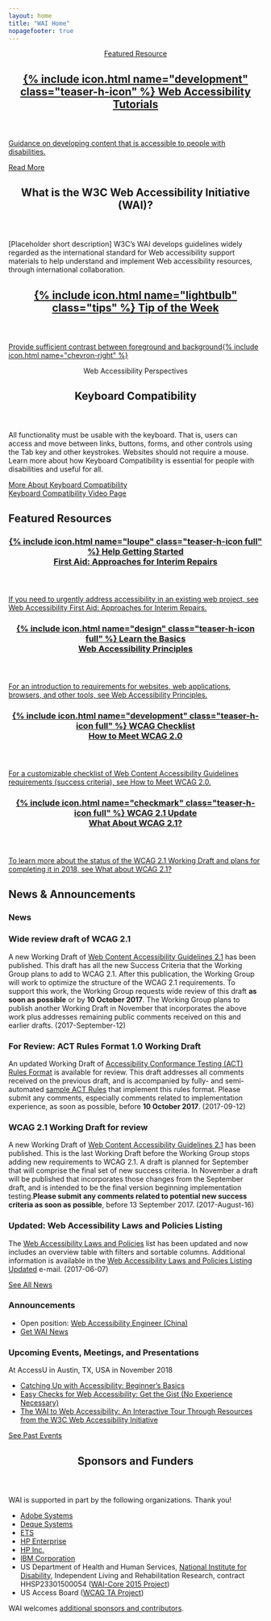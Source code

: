 ```yaml
---
layout: home
title: "WAI Home"
nopagefooter: true
---
```


<section class="teaser featured grid-three-five" style="background-image: url({{ site.github.url }}/assets/images/teaser-image@1x.jpg); background-image: -webkit-image-set(url({{ site.github.url }}/assets/images/teaser-image@1x.jpg) 1x, url({{ site.github.url }}/assets/images/teaser-image@2x.jpg) 2x)">
    <a class="teaser-c stealthy-link col1" href="{{ site.github.url }}/test-evaluate/easychecks/">
        <header class="teaser-h featured">
            <p class="subtitle">Featured Resource</p>
            <h2 class="title">
              {% include icon.html name="development" class="teaser-h-icon" %}
              Web Accessibility Tutorials
            </h2>
        </header>
        <p>
            Guidance on developing content that is accessible to people with disabilities.
        </p>
        <div>
            <span class="button">Read More</span>
        </div>
    </a>
</section>

<section class="teaser grid-five-three">
    <div class="col1 teaser-about grid-line-right">
        <header class="teaser-h">
            <h2>What is the W3C Web Accessibility Initiative (WAI)?</h2>
        </header>
        <p>[Placeholder short description] W3C’s WAI develops guidelines widely regarded as the international standard for Web accessibility support materials to help understand and implement Web accessibility resources, through international collaboration.</p>
    </div>
    <a href="{{site.github.url}}/tips/designing/#provide-sufficient-contrast-between-foreground-and-background" class="col2 stealthy-link teaser-tip">
        <header class="teaser-h">
            <h2>
              {% include icon.html name="lightbulb" class="tips" %}
              <span>Tip of the Week</span>
            </h2>
        </header>
        <p class="fakelink">Provide sufficient contrast between foreground and background{% include icon.html name="chevron-right" %}</p>
        <!-- <span class="fakelink">More Design Tips{% include icon.html name="chevron-right" %}</span> -->
    </a>
</section>

<div class="grid-4q teaser teaser-media">
    <div class="q1-start q2-end">
        <header class="teaser-h">
            <p class="subtitle">
                Web Accessibility Perspectives
            </p>
            <h2 class="title">Keyboard Compatibility</h2>
        </header>
        <p>All functionality must be usable with the keyboard. That is, users can access and move between links, buttons, forms, and other controls using the Tab key and other keystrokes. Websites should not require a mouse. Learn more about how Keyboard Compatibility is essential for people with disabilities and useful for all.</p>
        <div class="button-group">
            <a href="{{ site.github.url }}/perspective-videos/keyboard/" class="button button-more"><span>More About Keyboard Compatibility</span></a>
            <!-- <a href="{{ site.github.url }}/perspective-videos/"          class="button button-more button-secondary"><span>See All Perspectives Videos</span></a> -->
        </div>
    </div>
    <div class="q3-start q4-end media">
        <a href="{{site.github.url}}/perspective-videos/keyboard/" class="media-wrapper" style="display:block;">
            <div class="img" style="background-image: url('{{site.github.url}}/perspective-videos/img/keyboard.jpg'); background-size: stretch; background-position: center;">
                <span class="visuallyhidden">Keyboard Compatibility Video Page</span>
            </div>
        </a>
    </div>
</div>

<div class="grid-five-three">
    <div class="col12 teaser-h">
        <h2 class="title">Featured Resources</h2>
    </div>
</div>
<div class="grid-4q nogap teaser">
    <a href="{% link pages/plan/interim-repairs.md %}" class="q1-start q1-end stealthy-link area-teaser">
        <header class="teaser-h">
            <h3 class="title">
                {% include icon.html name="loupe" class="teaser-h-icon full" %}
                <span class="subtitle">Help Getting Started</span><br>
                First Aid: Approaches for Interim Repairs
            </h3>
        </header>
        <p>If you need to urgently address accessibility in an existing web project, see Web Accessibility First Aid: Approaches for Interim Repairs.</p>
        <!-- <span class="fakelink">Learn more{% include icon.html name="chevron-right" %}</span> -->
    </a>
    <a href="{% link pages/fundamentals/accessibility-principles.md %}" class="q2-start q2-end stealthy-link area-teaser">
        <header class="teaser-h">
            <h3 class="title">
                {% include icon.html name="design" class="teaser-h-icon full" %}
                <span class="subtitle">Learn the Basics</span><br>
                Web Accessibility Principles
            </h3>
        </header>
        <p>For an introduction to requirements for websites, web applications, browsers, and other tools, see Web Accessibility Principles.</p>
        <!-- <span class="fakelink">Learn more{% include icon.html name="chevron-right" %}</span> -->
    </a>
    <a href="https://www.w3.org/WAI/WCAG20/quickref/" class="q3-start q3-end stealthy-link area-teaser">
        <header class="teaser-h">
            <h3 class="title">
                {% include icon.html name="development" class="teaser-h-icon full" %}
                <span class="subtitle">WCAG Checklist</span><br>
                How to Meet WCAG 2.0
            </h3>
        </header>
        <p>For a customizable checklist of Web Content Accessibility Guidelines requirements (success criteria), see How to Meet WCAG 2.0.</p>
        <!-- <span class="fakelink">Learn more{% include icon.html name="chevron-right" %}</span> -->
    </a>
    <a href="{% link pages/standards/wcag.md %}#wcag21" class="q4-start q4-end stealthy-link area-teaser">
        <header class="teaser-h">
            <h3 class="title">
                {% include icon.html name="checkmark" class="teaser-h-icon full" %}
                <span class="subtitle">WCAG 2.1 Update</span><br>
                What About WCAG 2.1?
            </h3>
        </header>
        <p>To learn more about the status of the WCAG 2.1 Working Draft and plans for completing it in 2018, see What about WCAG 2.1?</p>
        <!-- <span class="fakelink">Learn more{% include icon.html name="chevron-right" %}</span> -->
    </a>
</div>

<div class="teaser news">
    <div class="grid-five-three">
        <div class="col12 teaser-h">
            <h2 class="title">News &amp; Announcements</h2>
        </div>
    </div>
    <div class="grid-five-three">
        <div class="col1 grid-line-right">
            <h3>News</h3>
            <article class="news-teaser">
                <h3 id="x20170912b">Wide review draft of WCAG 2.1</h3>
                <p>A new Working Draft of <a href="https://www.w3.org/TR/WCAG21/">Web Content Accessibility Guidelines 2.1</a> has been published. This draft has all the new Success Criteria that the Working Group plans to add to WCAG 2.1. After this publication, the Working Group will work to optimize the structure of the WCAG 2.1 requirements. To support this work, the Working Group requests wide review of this draft <strong>as soon as possible</strong> or by <strong>10 October 2017</strong>. The Working Group plans to publish another Working Draft in November that incorporates the above work plus addresses remaining public comments received on this and earlier drafts. (<span class="date">2017-September-12</span>)</p>
            </article>
            <article class="news-teaser">
                <h3 id="x20170912a">For Review: ACT Rules Format 1.0 Working Draft</h3>
                <p>An updated Working Draft of <a href=" https://www.w3.org/TR/act-rules-format/">Accessibility Conformance Testing (ACT) Rules Format</a> is available for review. This draft addresses all comments received on the previous draft, and is accompanied by fully- and semi-automated <a href="https://w3c.github.io/wcag-act-rules/">sample ACT Rules</a> that implement this rules format. Please submit any comments, especially comments related to implementation experience, as soon as possible, before <strong>10 October 2017</strong>. (<span class="date">2017-09-12</span>)</p>
            </article>
            <article class="news-teaser">
                <h3 id="x20170816a">WCAG 2.1 Working Draft for review</h3>
                <p>A new Working Draft of <a href="https://www.w3.org/TR/WCAG21/">Web Content Accessibility Guidelines 2.1</a> has been published. This is the last Working Draft before the Working Group stops adding new requirements to WCAG 2.1. A draft is planned for September that will comprise the final set of new success criteria. In November a draft will be published that incorporates those changes from the September draft, and is intended to be the final version beginning implementation testing.<strong>Please submit any comments related to potential new success criteria as soon as possible</strong>, before 13 September 2017. (<span class="date">2017-August-16</span>)</p>
            </article>
            <article class="news-teaser">
                <h3 id="x20170607a">Updated: Web Accessibility Laws and Policies Listing</h3>
                <p>The <a href="https://www.w3.org/WAI/Policy/Overview">Web Accessibility Laws and Policies</a> list has been updated and now includes an overview table with filters and sortable columns. Additional information is available in the <a href="https://lists.w3.org/Archives/Public/w3c-wai-ig/2017AprJun/0195.html">Web Accessibility Laws and Policies Listing Updated</a> e-mail. (<span class="date">2017-06-07</span>)</p>
            </article>
            <a href="{{site.github.url}}/news/" class="button button-more"><span>See All News</span></a>
        </div>
        <div class="col2">
            <h3>Announcements</h3>
            <ul class="nolist announcements-list">
                <li class="announce-box">Open position: <a href="#">Web Accessibility Engineer (China)</a></li>
                <li class="announce-box"><a href="#">Get WAI News</a></li>
            </ul>
            <h3>Upcoming Events, Meetings, and Presentations</h3>
            <div class="announce-box">
                <p>At AccessU in Austin, TX, USA in November 2018</p>
                <ul>
                    <li><a href="#">Catching Up with Accessibility: Beginner’s Basics</a></li>
                    <li><a href="#">Easy Checks for Web Accessibility: Get the Gist (No Experience Necessary)</a></li>
                    <li><a href="#">The WAI to Web Accessibility: An Interactive Tour Through Resources from the W3C Web Accessibility Initiative</a></li>
                </ul>
            </div>
            <div class="announce-box">
                <a href="#">See Past Events</a>
            </div>
        </div>
    </div>
</div>

<div class="default-grid teaser teaser-sponsors">
    <div class="inner">
        <header class="teaser-h">
            <h2 class="title">Sponsors and Funders</h2>
        </header>
        <p>WAI is supported in part by the following organizations. Thank you!</p>
        <ul class="">
            <li><a href="#">Adobe Systems</a></li>
            <li><a href="#">Deque Systems</a></li>
            <li><a href="#">ETS</a></li>
            <li><a href="#">HP Enterprise</a></li>
            <li><a href="#">HP Inc.</a></li>
            <li><a href="#">IBM Corporation</a></li>
            <li>US Department of Health and Human Services, <a href="#">National Institute for Disability</a>, Independent Living and Rehabilitation Research, contract HHSP23301500054 (<a href="#">WAI-Core 2015 Project</a>)</li>
            <li>US Access Board (<a href="#">WCAG TA Project</a>)</li>
        </ul>
        <p>WAI welcomes <a href="#">additional sponsors and contributors</a>.</p>
    </div>
</div>
